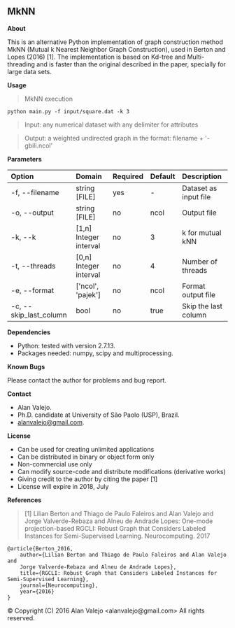 ## MkNN

**About**

This is an alternative Python implementation of graph construction method MkNN (Mutual k Nearest Neighbor Graph Construction), used in Berton and Lopes (2016) [1]. The implementation is based on Kd-tree and Multi-threading and is faster than the original described in the paper, specially for large data sets.

**Usage**

> MkNN execution

    python main.py -f input/square.dat -k 3

> Input: any numerical dataset with any delimiter for attributes

> Output: a weighted undirected graph in the format: filename + '-gbili.ncol'


**Parameters**

| Option					| Domain					| Required	| Default	| Description															|
|:------------------------- |:------------------------- | --------- | --------- |:--------------------------------------------------------------------- |
| -f, --filename			| string [FILE]				| yes		| -			| Dataset as input file													|
| -o, --output				| string [FILE]				| no		| ncol		| Output file															|
| -k, --k					| [1,n] Integer interval	| no		| 3			| k for mutual kNN														|
| -t, --threads				| [0,n] Integer interval	| no		| 4			| Number of  threads													|
| -e, --format				| ['ncol', 'pajek']			| no		| ncol		| Format output file													|
| -c, --skip_last_column	| bool						| no		| true		| Skip the last column													|

**Dependencies**

* Python: tested with version 2.7.13.
* Packages needed: numpy, scipy and multiprocessing.

**Known Bugs**

Please contact the author for problems and bug report.

**Contact**

* Alan Valejo.
* Ph.D. candidate at University of São Paolo (USP), Brazil.
* alanvalejo@gmail.com.

**License**

* Can be used for creating unlimited applications
* Can be distributed in binary or object form only
* Non-commercial use only
* Can modify source-code and distribute modifications (derivative works)
* Giving credit to the author by citing the paper [1]
* License will expire in 2018, July

**References**

> [1] Lilian Berton and Thiago de Paulo Faleiros and Alan Valejo and Jorge Valverde-Rebaza and Alneu de Andrade Lopes: One-mode projection-based RGCLI: Robust Graph that Considers Labeled Instances for Semi-Supervised Learning. Neurocomputing. 2017

~~~~~{.bib}
@article{Berton_2016,
    author={Lilian Berton and Thiago de Paulo Faleiros and Alan Valejo and
    Jorge Valverde-Rebaza and Alneu de Andrade Lopes},
    title={RGCLI: Robust Graph that Considers Labeled Instances for Semi-Supervised Learning},
    journal={Neurocomputing},
    year={2016}
}
~~~~~

<div class="footer"> &copy; Copyright (C) 2016 Alan Valejo &lt;alanvalejo@gmail.com&gt; All rights reserved.</div>
